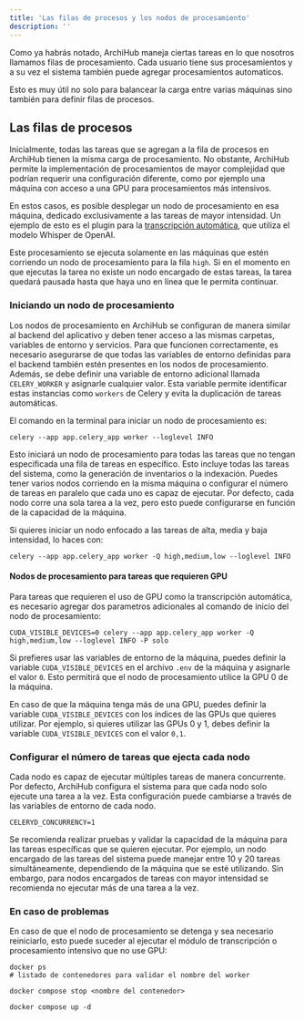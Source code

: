 ```yaml
---
title: 'Las filas de procesos y los nodos de procesamiento'
description: ''
---
```


Como ya habrás notado, ArchiHub maneja ciertas tareas en lo que nosotros llamamos filas de procesamiento. Cada usuario tiene sus procesamientos y a su vez el sistema también puede agregar procesamientos automaticos.

Esto es muy útil no solo para balancear la carga entre varias máquinas sino también para definir filas de procesos.

## Las filas de procesos

Inicialmente, todas las tareas que se agregan a la fila de procesos en ArchiHub tienen la misma carga de procesamiento. No obstante, ArchiHub permite la implementación de procesamientos de mayor complejidad que podrían requerir una configuración diferente, como por ejemplo una máquina con acceso a una GPU para procesamientos más intensivos.

En estos casos, es posible desplegar un nodo de procesamiento en esa máquina, dedicado exclusivamente a las tareas de mayor intensidad. Un ejemplo de esto es el plugin para la [transcripción automática](https://github.com/Archihub-App/transcribeWhisperX), que utiliza el modelo Whisper de OpenAI.

Este procesamiento se ejecuta solamente en las máquinas que estén corriendo un nodo de procesamiento para la fila `high`. Si en el momento en que ejecutas la tarea no existe un nodo encargado de estas tareas, la tarea quedará pausada hasta que haya uno en línea que le permita continuar.

### Iniciando un nodo de procesamiento

Los nodos de procesamiento en ArchiHub se configuran de manera similar al backend del aplicativo y deben tener acceso a las mismas carpetas, variables de entorno y servicios. Para que funcionen correctamente, es necesario asegurarse de que todas las variables de entorno definidas para el backend también estén presentes en los nodos de procesamiento. Además, se debe definir una variable de entorno adicional llamada `CELERY_WORKER` y asignarle cualquier valor. Esta variable permite identificar estas instancias como `workers` de Celery y evita la duplicación de tareas automáticas.

El comando en la terminal para iniciar un nodo de procesamiento es:

```
celery --app app.celery_app worker --loglevel INFO
```

Esto iniciará un nodo de procesamiento para todas las tareas que no tengan especificada una fila de tareas en específico. Esto incluye todas las tareas del sistema, como la generación de inventarios o la indexación. Puedes tener varios nodos corriendo en la misma máquina o configurar el número de tareas en paralelo que cada uno es capaz de ejecutar. Por defecto, cada nodo corre una  sola tarea a la vez, pero esto puede configurarse en función de la capacidad de la máquina.

Si quieres iniciar un nodo enfocado a las tareas de alta, media y baja intensidad, lo haces con:

```
celery --app app.celery_app worker -Q high,medium,low --loglevel INFO
```

#### Nodos de procesamiento para tareas que requieren GPU

Para tareas que requieren el uso de GPU como la transcripción automática, es necesario agregar dos parametros adicionales al comando de inicio del nodo de procesamiento:

```
CUDA_VISIBLE_DEVICES=0 celery --app app.celery_app worker -Q high,medium,low --loglevel INFO -P solo
```

Si prefieres usar las variables de entorno de la máquina, puedes definir la variable `CUDA_VISIBLE_DEVICES` en el archivo `.env` de la máquina y asignarle el valor `0`. Esto permitirá que el nodo de procesamiento utilice la GPU 0 de la máquina.

En caso de que la máquina tenga más de una GPU, puedes definir la variable `CUDA_VISIBLE_DEVICES` con los índices de las GPUs que quieres utilizar. Por ejemplo, si quieres utilizar las GPUs 0 y 1, debes definir la variable `CUDA_VISIBLE_DEVICES` con el valor `0,1`.

### Configurar el número de tareas que ejecta cada nodo

Cada nodo es capaz de ejecutar múltiples tareas de manera concurrente. Por defecto, ArchiHub configura el sistema para que cada nodo solo ejecute una tarea a la vez. Esta configuración puede cambiarse a través de las variables de entorno de cada nodo.

```
CELERYD_CONCURRENCY=1
```
Se recomienda realizar pruebas y validar la capacidad de la máquina para las tareas específicas que se quieren ejecutar. Por ejemplo, un nodo encargado de las tareas del sistema puede manejar entre 10 y 20 tareas simultáneamente, dependiendo de la máquina que se esté utilizando. Sin embargo, para nodos encargados de tareas con mayor intensidad se recomienda no ejecutar más de una tarea a la vez.

### En caso de problemas

En caso de que el nodo de procesamiento se detenga y sea necesario reiniciarlo, esto puede suceder al ejecutar el módulo de transcripción o procesamiento intensivo que no use GPU:

```
docker ps
# listado de contenedores para validar el nombre del worker

docker compose stop <nombre del contenedor>

docker compose up -d
```